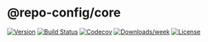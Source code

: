 # @repo-config/core

[![Version](https://img.shields.io/npm/v/repo-config.svg)](https://npmjs.org/package/repo-config)
[![Build Status](https://travis-ci.org/repo-config/core.svg?branch=master)](https://travis-ci.org/repo-config/core)
[![Codecov](https://codecov.io/gh/repo-config/core/branch/master/graph/badge.svg)](https://codecov.io/gh/repo-config/core)
[![Downloads/week](https://img.shields.io/npm/dw/repo-config.svg)](https://npmjs.org/package/repo-config)
[![License](https://img.shields.io/npm/l/repo-config.svg)](https://github.com/C45tr0/repo-config/blob/master/package.json)

